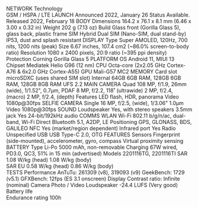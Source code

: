 NETWORK	Technology	
GSM / HSPA / LTE
LAUNCH	Announced	2022, January 26
Status	Available. Released 2022, February 18
BODY	Dimensions	164.2 x 76.1 x 8.1 mm (6.46 x 3.00 x 0.32 in)
Weight	202 g (7.13 oz)
Build	Glass front (Gorilla Glass 5), glass back, plastic frame
SIM	Hybrid Dual SIM (Nano-SIM, dual stand-by)
 	IP53, dust and splash resistant
DISPLAY	Type	Super AMOLED, 120Hz, 700 nits, 1200 nits (peak)
Size	6.67 inches, 107.4 cm2 (~86.0% screen-to-body ratio)
Resolution	1080 x 2400 pixels, 20:9 ratio (~395 ppi density)
Protection	Corning Gorilla Glass 5
PLATFORM	OS	Android 11, MIUI 13
Chipset	Mediatek Helio G96 (12 nm)
CPU	Octa-core (2x2.05 GHz Cortex-A76 & 6x2.0 GHz Cortex-A55)
GPU	Mali-G57 MC2
MEMORY	Card slot	microSDXC (uses shared SIM slot)
Internal	64GB 6GB RAM, 128GB 6GB RAM, 128GB 8GB RAM
UFS 2.2
MAIN CAMERA	Quad	108 MP, f/1.9, 26mm (wide), 1/1.52", 0.7µm, PDAF
8 MP, f/2.2, 118˚ (ultrawide)
2 MP, f/2.4, (macro)
2 MP, f/2.4, (depth)
Features	LED flash, HDR, panorama
Video	1080p@30fps
SELFIE CAMERA	Single	16 MP, f/2.5, (wide), 1/3.06" 1.0µm
Video	1080p@30fps
SOUND	Loudspeaker	Yes, with stereo speakers
3.5mm jack	Yes
 24-bit/192kHz audio
COMMS	WLAN	Wi-Fi 802.11 b/g/n/ac, dual-band, Wi-Fi Direct
Bluetooth	5.1, A2DP, LE
Positioning	GPS, GLONASS, BDS, GALILEO
NFC	Yes (market/region dependent)
Infrared port	Yes
Radio	Unspecified
USB	USB Type-C 2.0, OTG
FEATURES	Sensors	Fingerprint (side-mounted), accelerometer, gyro, compass
 Virtual proximity sensing
BATTERY	Type	Li-Po 5000 mAh, non-removable
Charging	67W wired, PD3.0, QC3, 51% in 15 min (advertised)
Models	2201116TG, 2201116TI
SAR	1.08 W/kg (head)     1.08 W/kg (body)    
SAR EU	0.58 W/kg (head)     0.86 W/kg (body)    
TESTS	Performance	AnTuTu: 261309 (v8), 319093 (v9)
GeekBench: 1729 (v5.1)
GFXBench: 12fps (ES 3.1 onscreen)
Display	Contrast ratio: Infinite (nominal)
Camera	Photo / Video
Loudspeaker	-24.4 LUFS (Very good)
Battery life	
Endurance rating 100h
